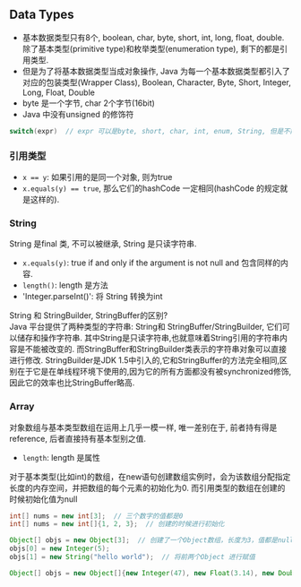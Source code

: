 ## Data Types
- 基本数据类型只有8个, boolean, char, byte, short, int, long, float, double. 除了基本类型(primitive type)和枚举类型(enumeration type), 剩下的都是引用类型.
- 但是为了将基本数据类型当成对象操作, Java 为每一个基本数据类型都引入了对应的包装类型(Wrapper Class), Boolean, Character, Byte, Short, Integer, Long, Float, Double
- byte 是一个字节, char 2个字节(16bit)
- Java 中没有unsigned 的修饰符

```java
switch(expr)  // expr 可以是byte, short, char, int, enum, String, 但是不能是long
```

### 引用类型
- `x == y`: 如果引用的是同一个对象, 则为true
- `x.equals(y) == true`, 那么它们的hashCode 一定相同(hashCode 的规定就是这样的).

### String
String 是final 类, 不可以被继承, String 是只读字符串.

- `x.equals(y)`: true if and only if the argument is not null and 包含同样的内容.
- `length()`: length 是方法
- 'Integer.parseInt()': 将 String 转换为int

String 和 StringBuilder, StringBuffer的区别?  
Java 平台提供了两种类型的字符串: String和 StringBuffer/StringBuilder, 它们可以储存和操作字符串.
其中String是只读字符串,也就意味着String引用的字符串内容是不能被改变的.
而StringBuffer和StringBuilder类表示的字符串对象可以直接进行修改.
StringBuilder是JDK 1.5中引入的,它和StringBuffer的方法完全相同,区别在于它是在单线程环境下使用的,因为它的所有方面都没有被synchronized修饰,因此它的效率也比StringBuffer略高.

### Array
对象数组与基本类型数组在运用上几乎一模一样, 唯一差别在于, 前者持有得是reference, 后者直接持有基本型别之值.

- `length`: length 是属性

对于基本类型(比如int)的数组，在new语句创建数组实例时，会为该数组分配指定长度的内存空间，并把数组的每个元素的初始化为0. 而引用类型的数组在创建的时候初始化值为null
```java
int[] nums = new int[3];  // 三个数字的值都是0
int[] nums = new int[]{1, 2, 3};  // 创建的时候进行初始化

Object[] objs = new Object[3];  // 创建了一个Object数组，长度为3，值都是null
objs[0] = new Integer(5);
objs[1] = new String("hello world");  // 将前两个Object 进行赋值

Object[] objs = new Object[]{new Integer(47), new Float(3.14), new Double(11.11), new String("string")}; //  创建的时候初始化
```

